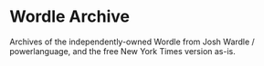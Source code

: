 # Wordle Archive
Archives of the independently-owned Wordle from Josh Wardle / powerlanguage, and the free New York Times version as-is.